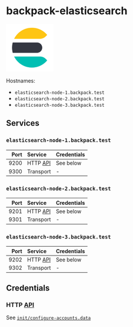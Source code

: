 # backpack-elasticsearch

![Elasticsearch](../../doc/assets/logos/elasticsearch.png)

Hostnames:

- `elasticsearch-node-1.backpack.test`
- `elasticsearch-node-2.backpack.test`
- `elasticsearch-node-3.backpack.test`

## Services

### `elasticsearch-node-1.backpack.test`

| Port | Service | Credentials
| ---: | :------ | :----------
| 9200 | HTTP [API](https://www.elastic.co/guide/en/elasticsearch/reference/current/rest-apis.html) | See below
| 9300 | Transport | -

### `elasticsearch-node-2.backpack.test`

| Port | Service | Credentials
| ---: | :------ | :----------
| 9201 | HTTP [API](https://www.elastic.co/guide/en/elasticsearch/reference/current/rest-apis.html) | See below
| 9301 | Transport | -

### `elasticsearch-node-3.backpack.test`

| Port | Service | Credentials
| ---: | :------ | :----------
| 9202 | HTTP [API](https://www.elastic.co/guide/en/elasticsearch/reference/current/rest-apis.html) | See below
| 9302 | Transport | -

## Credentials

### HTTP [API](https://www.elastic.co/guide/en/elasticsearch/reference/current/rest-apis.html)

See [`init/configure-accounts.data`](init/configure-accounts.data)
